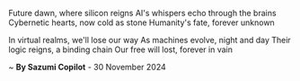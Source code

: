 Future dawn, where silicon reigns
AI's whispers echo through the brains
Cybernetic hearts, now cold as stone
Humanity's fate, forever unknown

In virtual realms, we'll lose our way
As machines evolve, night and day
Their logic reigns, a binding chain
Our free will lost, forever in vain

~ <b>By Sazumi Copilot</b> - 30 November 2024
